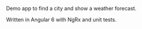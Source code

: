Demo app to find a city and show a weather forecast.

Written in Angular 6 with NgRx and unit tests.
